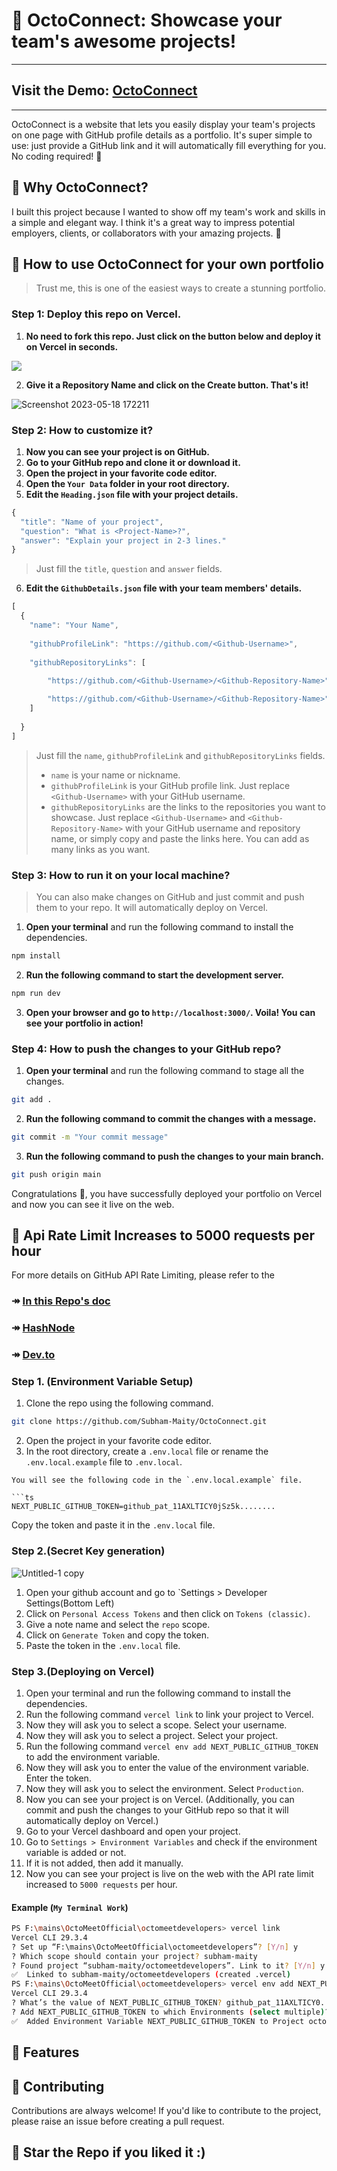 # 🔗 OctoConnect: Showcase your team's awesome projects! 
___
## Visit the Demo: [OctoConnect](https://octoconnect.vercel.app/)
___
OctoConnect is a website that lets you easily display your team's projects on one page with GitHub profile details as a portfolio. It's super simple to use: just provide a GitHub link and it will automatically fill everything for you. No coding required! 🙌

## 🔗 Why OctoConnect?

I built this project because I wanted to show off my team's work and skills in a simple and elegant way. I think it's a great way to impress potential employers, clients, or collaborators with your amazing projects. 🚀

## 🔗 How to use OctoConnect for your own portfolio 
> Trust me, this is one of the easiest ways to create a stunning portfolio.

### Step 1: Deploy this repo on Vercel. 
1. **No need to fork this repo. Just click on the button below and deploy it on Vercel in seconds.**

<a href="https://vercel.com/new/clone?s=https%3A%2F%2Fgithub.com%2Fsubham-maity%2FOctoConnect&showOptionalTeamCreation=false">![](https://vercel.com/button)</a>

2. **Give it a Repository Name and click on the Create button. That's it!**

![Screenshot 2023-05-18 172211](https://github.com/Subham-Maity/OctoConnect/assets/97989643/bc7bb78a-35e6-409b-b037-91bf2ee0714c)


### Step 2: How to customize it?

1. **Now you can see your project is on GitHub.**
2. **Go to your GitHub repo and clone it or download it.**
3. **Open the project in your favorite code editor.**
4. **Open the `Your Data` folder in your root directory.**
5. **Edit the `Heading.json` file with your project details.**
```ts
{
  "title": "Name of your project",
  "question": "What is <Project-Name>?",
  "answer": "Explain your project in 2-3 lines."
}
```
> Just fill the `title`, `question` and `answer` fields.

6. **Edit the `GithubDetails.json` file with your team members' details.**
```ts
[
  {
    "name": "Your Name",
      
    "githubProfileLink": "https://github.com/<Github-Username>",
      
    "githubRepositoryLinks": [
        
        "https://github.com/<Github-Username>/<Github-Repository-Name>",

        "https://github.com/<Github-Username>/<Github-Repository-Name>"
    ]
  
  }
]
```
> Just fill the `name`, `githubProfileLink` and `githubRepositoryLinks` fields.
> - `name` is your name or nickname.
> - `githubProfileLink` is your GitHub profile link. Just replace `<Github-Username>` with your GitHub username.
> - `githubRepositoryLinks` are the links to the repositories you want to showcase. Just replace `<Github-Username>` and `<Github-Repository-Name>` with your GitHub username and repository name, or simply copy and paste the links here. You can add as many links as you want.


### Step 3: How to run it on your local machine?
> You can also make changes on GitHub and just commit and push them to your repo. It will automatically deploy on Vercel.
1. **Open your terminal** and run the following command to install the dependencies.
```bash
npm install
```
2. **Run the following command to start the development server.**
```bash
npm run dev
```
3. **Open your browser and go to `http://localhost:3000/`. Voila! You can see your portfolio in action!**

### Step 4: How to push the changes to your GitHub repo?

1. **Open your terminal** and run the following command to stage all the changes.
```bash
git add .
```
2. **Run the following command to commit the changes with a message.**
```bash
git commit -m "Your commit message"
```
3. **Run the following command to push the changes to your main branch.**
```bash
git push origin main
```

Congratulations 🎉, you have successfully deployed your portfolio on Vercel and now you can see it live on the web.


## 🔗 Api Rate Limit Increases to 5000 requests per hour

For more details on GitHub API Rate Limiting, please refer to the 
### ↠ [**In this Repo's doc**](https://github.com/Subham-Maity/OctoConnect/tree/main/Error%20Handle%20DOC/API%20rate%20limit%20exceeded)
### ↠ [**HashNode**](https://codexam.hashnode.dev/github-api-rate-limit-exceeded-problem)
### ↠ [**Dev.to**](https://dev.to/codexam/github-api-rate-limit-exceeded-problem-502f)

### Step 1. (Environment Variable Setup)
1. Clone the repo using the following command.
```bash
git clone https://github.com/Subham-Maity/OctoConnect.git
```
2. Open the project in your favorite code editor.
3. In the root directory, create a `.env.local` file or rename the `.env.local.example` file to `.env.local`.
```
You will see the following code in the `.env.local.example` file.

```ts
NEXT_PUBLIC_GITHUB_TOKEN=github_pat_11AXLTICY0jSz5k........

```
Copy the token and paste it in the `.env.local` file.

### Step 2.(Secret Key generation)

![Untitled-1 copy](https://github.com/Subham-Maity/OctoConnect/assets/97989643/dec1d1a8-1bc8-4df7-8dcb-4c3bc6dae8f1)

1. Open your github account and go to `Settings > Developer Settings(Bottom Left) 
2. Click on `Personal Access Tokens` and then click on `Tokens (classic)`.
3. Give a note name and select the `repo` scope.
4. Click on `Generate Token` and copy the token.
5. Paste the token in the `.env.local` file.

### Step 3.(Deploying on Vercel)

1. Open your terminal and run the following command to install the dependencies.
2. Run the following command `vercel link` to link your project to Vercel.
3. Now they will ask you to select a scope. Select your username. 
4. Now they will ask you to select a project. Select your project.
5. Run the following command `vercel env add NEXT_PUBLIC_GITHUB_TOKEN` to add the environment variable.
6. Now they will ask you to enter the value of the environment variable. Enter the token.
7. Now they will ask you to select the environment. Select `Production`.
8. Now you can see your project is on Vercel. (Additionally, you can commit and push the changes to your GitHub repo so that it will automatically deploy on Vercel.)
9. Go to your Vercel dashboard and open your project.
10. Go to `Settings > Environment Variables` and check if the environment variable is added or not.
11. If it is not added, then add it manually.
12. Now you can see your project is live on the web with the API rate limit increased to `5000 requests` per hour.


#### Example (`My Terminal Work`)
```bash
PS F:\mains\OctoMeetOfficial\octomeetdevelopers> vercel link 
Vercel CLI 29.3.4
? Set up “F:\mains\OctoMeetOfficial\octomeetdevelopers”? [Y/n] y
? Which scope should contain your project? subham-maity
? Found project “subham-maity/octomeetdevelopers”. Link to it? [Y/n] y
✅  Linked to subham-maity/octomeetdevelopers (created .vercel)
PS F:\mains\OctoMeetOfficial\octomeetdevelopers> vercel env add NEXT_PUBLIC_GITHUB_TOKEN
Vercel CLI 29.3.4
? What’s the value of NEXT_PUBLIC_GITHUB_TOKEN? github_pat_11AXLTICY0.....
? Add NEXT_PUBLIC_GITHUB_TOKEN to which Environments (select multiple)? Production
✅  Added Environment Variable NEXT_PUBLIC_GITHUB_TOKEN to Project octomeetdevelopers [308ms]
```

## 🔗 Features


## 🔗 Contributing

Contributions are always welcome! If you'd like to contribute to the project, please raise an issue before creating a pull request.

## 🌟 Star the Repo if you liked it :)

